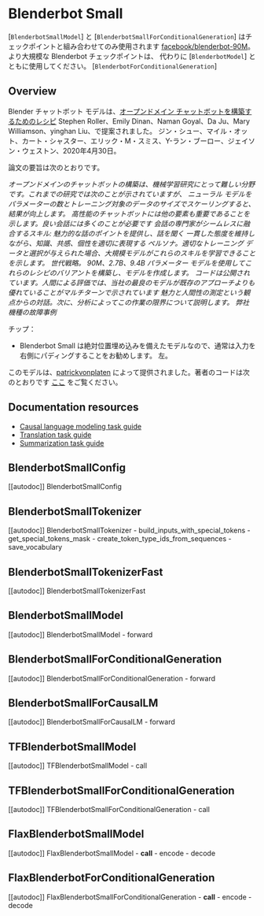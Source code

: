<!--Copyright 2020 The HuggingFace Team. All rights reserved.

Licensed under the Apache License, Version 2.0 (the "License"); you may not use this file except in compliance with
the License. You may obtain a copy of the License at

http://www.apache.org/licenses/LICENSE-2.0

Unless required by applicable law or agreed to in writing, software distributed under the License is distributed on
an "AS IS" BASIS, WITHOUT WARRANTIES OR CONDITIONS OF ANY KIND, either express or implied. See the License for the
specific language governing permissions and limitations under the License.

⚠️ Note that this file is in Markdown but contain specific syntax for our doc-builder (similar to MDX) that may not be
rendered properly in your Markdown viewer.

-->

# Blenderbot Small

[`BlenderbotSmallModel`] と
[`BlenderbotSmallForConditionalGeneration`] はチェックポイントと組み合わせてのみ使用されます
[facebook/blenderbot-90M](https://huggingface.co/facebook/blenderbot-90M)。より大規模な Blenderbot チェックポイントは、
代わりに [`BlenderbotModel`] とともに使用してください。
[`BlenderbotForConditionalGeneration`]

## Overview

Blender チャットボット モデルは、[オープンドメイン チャットボットを構築するためのレシピ](https://arxiv.org/pdf/2004.13637.pdf) Stephen Roller、Emily Dinan、Naman Goyal、Da Ju、Mary Williamson、yinghan Liu、で提案されました。
ジン・シュー、マイル・オット、カート・シャスター、エリック・M・スミス、Y-ラン・ブーロー、ジェイソン・ウェストン、2020年4月30日。

論文の要旨は次のとおりです。

*オープンドメインのチャットボットの構築は、機械学習研究にとって難しい分野です。これまでの研究では次のことが示されていますが、
ニューラル モデルをパラメーターの数とトレーニング対象のデータのサイズでスケーリングすると、結果が向上します。
高性能のチャットボットには他の要素も重要であることを示します。良い会話には多くのことが必要です
会話の専門家がシームレスに融合するスキル: 魅力的な話のポイントを提供し、話を聞く
一貫した態度を維持しながら、知識、共感、個性を適切に表現する
ペルソナ。適切なトレーニング データと選択が与えられた場合、大規模モデルがこれらのスキルを学習できることを示します。
世代戦略。 90M、2.7B、9.4B パラメーター モデルを使用してこれらのレシピのバリアントを構築し、モデルを作成します。
コードは公開されています。人間による評価では、当社の最良のモデルが既存のアプローチよりも優れていることがマルチターンで示されています
魅力と人間性の測定という観点からの対話。次に、分析によってこの作業の限界について説明します。
弊社機種の故障事例*

チップ：

- Blenderbot Small は絶対位置埋め込みを備えたモデルなので、通常は入力を右側にパディングすることをお勧めします。
  左。

このモデルは、[patrickvonplaten](https://huggingface.co/patrickvonplaten) によって提供されました。著者のコードは次のとおりです
[ここ](https://github.com/facebookresearch/ParlAI) をご覧ください。

## Documentation resources

- [Causal language modeling task guide](../tasks/language_modeling)
- [Translation task guide](../tasks/translation)
- [Summarization task guide](../tasks/summarization)

## BlenderbotSmallConfig

[[autodoc]] BlenderbotSmallConfig

## BlenderbotSmallTokenizer

[[autodoc]] BlenderbotSmallTokenizer
    - build_inputs_with_special_tokens
    - get_special_tokens_mask
    - create_token_type_ids_from_sequences
    - save_vocabulary

## BlenderbotSmallTokenizerFast

[[autodoc]] BlenderbotSmallTokenizerFast

## BlenderbotSmallModel

[[autodoc]] BlenderbotSmallModel
    - forward

## BlenderbotSmallForConditionalGeneration

[[autodoc]] BlenderbotSmallForConditionalGeneration
    - forward

## BlenderbotSmallForCausalLM

[[autodoc]] BlenderbotSmallForCausalLM
    - forward

## TFBlenderbotSmallModel

[[autodoc]] TFBlenderbotSmallModel
    - call

## TFBlenderbotSmallForConditionalGeneration

[[autodoc]] TFBlenderbotSmallForConditionalGeneration
    - call

## FlaxBlenderbotSmallModel

[[autodoc]] FlaxBlenderbotSmallModel
    - __call__
    - encode
    - decode

## FlaxBlenderbotForConditionalGeneration

[[autodoc]] FlaxBlenderbotSmallForConditionalGeneration
    - __call__
    - encode
    - decode
